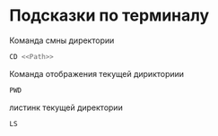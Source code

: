 # Подсказки по терминалу

Команда смны директории
```sh
CD <<Path>>
```

Команда отображения текущей дирикториии
```sh
PWD
```

листинк текущей директории
```sh
LS
```